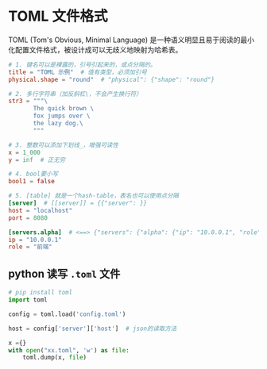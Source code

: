 # TOML 文件格式

TOML (Tom's Obvious, Minimal Language) 是一种语义明显且易于阅读的最小化配置文件格式，被设计成可以无歧义地映射为哈希表。

```toml
# 1. 键名可以是裸露的，引号引起来的，或点分隔的。
title = "TOML 示例"  # 值有类型，必须加引号
physical.shape = "round"  # "physical": {"shape": "round"}

# 2. 多行字符串（加反斜杠\，不会产生换行符）
str3 = """\
       The quick brown \
       fox jumps over \
       the lazy dog.\
       """

# 3. 整数可以添加下划线_，增强可读性
x = 1_000
y = inf  # 正无穷

# 4. bool要小写
bool1 = false

# 5. [table] 就是一个hash-table，表名也可以使用点分隔
[server]  # [[server]] = {{"server": }}
host = "localhost"
port = 8080

[servers.alpha]  # <==> {"servers": {"alpha": {"ip": "10.0.0.1", "role": 前端}}}
ip = "10.0.0.1"
role = "前端"

```

## python 读写 `.toml` 文件

```python
# pip install toml
import toml

config = toml.load('config.toml')

host = config['server']['host']  # json的读取方法

x ={}
with open("xx.toml", 'w') as file:
    toml.dump(x, file)
```